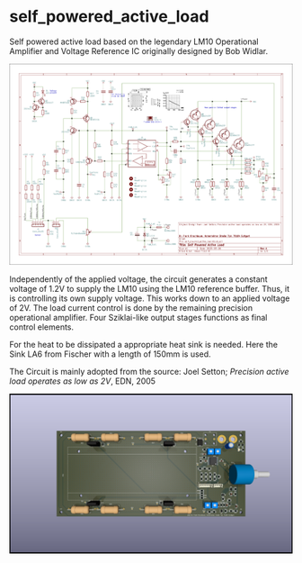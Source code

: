 # self_powered_active_load

Self powered active load based on the legendary LM10 Operational Amplifier and Voltage Reference IC originally designed by Bob Widlar.

![Schematics](self_powered_active_load_schematics.png)

Independently of the applied voltage, the circuit generates a constant voltage of 1.2V to supply the LM10 using the LM10 reference buffer. Thus, it is controlling its own supply voltage. This works down to an applied voltage of 2V. The load current control is done by the remaining precision operational amplifier. Four Sziklai-like output stages functions as final control elements. 

For the heat to be dissipated a appropriate heat sink is needed. Here the Sink LA6 from Fischer with a length of 150mm is used.

The Circuit is mainly adopted from the source: Joel Setton; _Precision active load operates as low as 2V_, EDN, 2005

![Schematics](self_powered_active_load.png)

